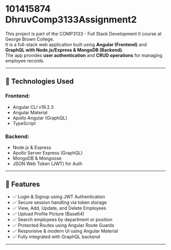 # 101415874 DhruvComp3133Assignment2

This project is part of the COMP3133 - Full Stack Development II course at George Brown College.  
It is a full-stack web application built using **Angular (Frontend)** and **GraphQL with Node.js/Express & MongoDB (Backend)**.  
The app provides **user authentication** and **CRUD operations** for managing employee records.

---

## 🔧 Technologies Used

### Frontend:
- Angular CLI v19.2.3
- Angular Material
- Apollo Angular (GraphQL)
- TypeScript

### Backend:
- Node.js & Express
- Apollo Server Express (GraphQL)
- MongoDB & Mongoose
- JSON Web Token (JWT) for Auth

---

## 🚀 Features

- ✅ Login & Signup using JWT Authentication
- ✅ Secure session handling via token storage
- ✅ View, Add, Update, and Delete Employees
- ✅ Upload Profile Picture (Base64)
- ✅ Search employees by department or position
- ✅ Protected Routes using Angular Route Guards
- ✅ Responsive & modern UI using Angular Material
- ✅ Fully integrated with GraphQL backend

---



